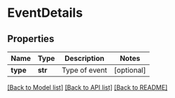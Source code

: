 # EventDetails

## Properties
Name | Type | Description | Notes
------------ | ------------- | ------------- | -------------
**type** | **str** | Type of event | [optional] 

[[Back to Model list]](../README.md#documentation-for-models) [[Back to API list]](../README.md#documentation-for-api-endpoints) [[Back to README]](../README.md)

